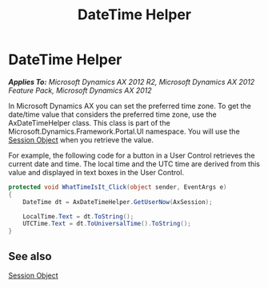 ﻿---
title: DateTime Helper
TOCTitle: DateTime Helper
ms:assetid: ab05c519-935a-43d1-9e8e-cf0b8296653d
ms:mtpsurl: https://msdn.microsoft.com/en-us/library/Hh812511(v=AX.60)
ms:contentKeyID: 44090297
ms.date: 11/07/2012
mtps_version: v=AX.60
dev_langs:
- csharp
---

# DateTime Helper 


_**Applies To:** Microsoft Dynamics AX 2012 R2, Microsoft Dynamics AX 2012 Feature Pack, Microsoft Dynamics AX 2012_

In Microsoft Dynamics AX you can set the preferred time zone. To get the date/time value that considers the preferred time zone, use the AxDateTimeHelper class. This class is part of the Microsoft.Dynamics.Framework.Portal.UI namespace. You will use the [Session Object](session-object.md) when you retrieve the value.

For example, the following code for a button in a User Control retrieves the current date and time. The local time and the UTC time are derived from this value and displayed in text boxes in the User Control.

``` csharp
protected void WhatTimeIsIt_Click(object sender, EventArgs e)
{
    DateTime dt = AxDateTimeHelper.GetUserNow(AxSession);

    LocalTime.Text = dt.ToString();
    UTCTime.Text = dt.ToUniversalTime().ToString();
}
```

## See also

[Session Object](session-object.md)


